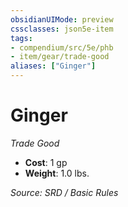 ```yaml
---
obsidianUIMode: preview
cssclasses: json5e-item
tags:
- compendium/src/5e/phb
- item/gear/trade-good
aliases: ["Ginger"]
---
```

# Ginger
*Trade Good*  

- **Cost**: 1 gp
- **Weight**: 1.0 lbs.

*Source: SRD / Basic Rules*